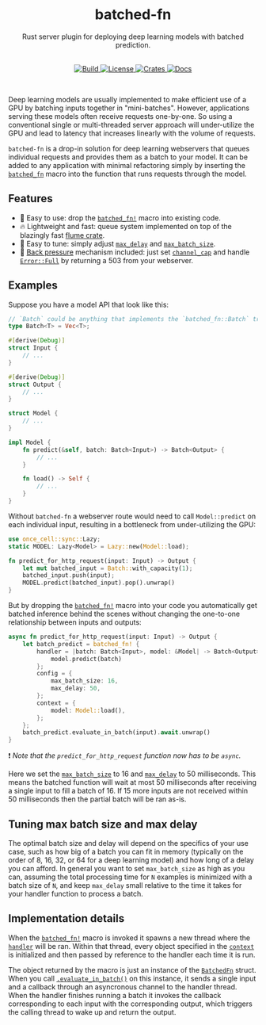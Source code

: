 <div align="center">
    <h1>batched-fn</h1>
    Rust server plugin for deploying deep learning models with batched prediction.
</div>
<br/>
<p align="center">
    <a href="https://github.com/epwalsh/batched-fn/actions">
        <img alt="Build" src="https://github.com/epwalsh/batched-fn/workflows/CI/badge.svg?event=push&branch=master">
    </a>
    <a href="https://github.com/epwalsh/batched-fn/blob/master/LICENSE">
        <img alt="License" src="https://img.shields.io/github/license/epwalsh/batched-fn.svg?color=blue&cachedrop">
    </a>
    <a href="https://crates.io/crates/batched-fn">
        <img alt="Crates" src="https://img.shields.io/crates/v/batched-fn.svg?color=blue">
    </a>
    <a href="https://docs.rs/batched-fn/">
        <img alt="Docs" src="https://img.shields.io/badge/docs.rs-API%20docs-blue">
    </a>
</p>
<br/>

<!--
DO NOT EDIT BELOW THIS POINT BY HAND!

Everything below this point is automatically generated using cargo-rdme: https://github.com/orium/cargo-rdme
Just run `make readme` to update.
-->

<!-- cargo-rdme start -->

Deep learning models are usually implemented to make efficient use of a GPU by batching inputs together
in "mini-batches". However, applications serving these models often receive requests one-by-one.
So using a conventional single or multi-threaded server approach will under-utilize the GPU and lead to latency that increases
linearly with the volume of requests.

`batched-fn` is a drop-in solution for deep learning webservers that queues individual requests and provides them as a batch
to your model. It can be added to any application with minimal refactoring simply by inserting the [`batched_fn`](https://docs.rs/batched-fn/latest/batched_fn/macro.batched_fn.html)
macro into the function that runs requests through the model.

## Features

- 🚀 Easy to use: drop the [`batched_fn!`](https://docs.rs/batched-fn/latest/batched_fn/macro.batched_fn.html) macro into existing code.
- 🔥 Lightweight and fast: queue system implemented on top of the blazingly fast [flume crate](https://github.com/zesterer/flume).
- 🙌 Easy to tune: simply adjust [`max_delay`](https://docs.rs/batched-fn/latest/batched_fn/macro.batched_fn.html#config) and [`max_batch_size`](https://docs.rs/batched-fn/latest/batched_fn/macro.batched_fn.html#config).
- 🛑 [Back pressure](https://medium.com/@jayphelps/backpressure-explained-the-flow-of-data-through-software-2350b3e77ce7) mechanism included:
  just set [`channel_cap`](https://docs.rs/batched-fn/latest/batched_fn/macro.batched_fn.html#config) and handle
  [`Error::Full`](https://docs.rs/batched-fn/latest/batched_fn/enum.Error.html#variant.Full) by returning a 503 from your webserver.

## Examples

Suppose you have a model API that look like this:

```rust
// `Batch` could be anything that implements the `batched_fn::Batch` trait.
type Batch<T> = Vec<T>;

#[derive(Debug)]
struct Input {
    // ...
}

#[derive(Debug)]
struct Output {
    // ...
}

struct Model {
    // ...
}

impl Model {
    fn predict(&self, batch: Batch<Input>) -> Batch<Output> {
        // ...
    }

    fn load() -> Self {
        // ...
    }
}
```

Without `batched-fn` a webserver route would need to call `Model::predict` on each
individual input, resulting in a bottleneck from under-utilizing the GPU:

```rust
use once_cell::sync::Lazy;
static MODEL: Lazy<Model> = Lazy::new(Model::load);

fn predict_for_http_request(input: Input) -> Output {
    let mut batched_input = Batch::with_capacity(1);
    batched_input.push(input);
    MODEL.predict(batched_input).pop().unwrap()
}
```

But by dropping the [`batched_fn!`](https://docs.rs/batched-fn/latest/batched_fn/macro.batched_fn.html) macro into your code you automatically get batched
inference behind the scenes without changing the one-to-one relationship between inputs and
outputs:

```rust
async fn predict_for_http_request(input: Input) -> Output {
    let batch_predict = batched_fn! {
        handler = |batch: Batch<Input>, model: &Model| -> Batch<Output> {
            model.predict(batch)
        };
        config = {
            max_batch_size: 16,
            max_delay: 50,
        };
        context = {
            model: Model::load(),
        };
    };
    batch_predict.evaluate_in_batch(input).await.unwrap()
}
```

❗️ *Note that the `predict_for_http_request` function now has to be `async`.*

Here we set the [`max_batch_size`](https://docs.rs/batched-fn/latest/batched_fn/macro.batched_fn.html#config) to 16 and [`max_delay`](https://docs.rs/batched-fn/latest/batched_fn/macro.batched_fn.html#config)
to 50 milliseconds. This means the batched function will wait at most 50 milliseconds after receiving a single
input to fill a batch of 16. If 15 more inputs are not received within 50 milliseconds
then the partial batch will be ran as-is.

## Tuning max batch size and max delay

The optimal batch size and delay will depend on the specifics of your use case, such as how big of a batch you can fit in memory
(typically on the order of 8, 16, 32, or 64 for a deep learning model) and how long of a delay you can afford.
In general you want to set `max_batch_size` as high as you can, assuming the total processing time for `N` examples is minimized
with a batch size of `N`, and keep `max_delay` small relative to the time it takes for your
handler function to process a batch.

## Implementation details

When the [`batched_fn!`](https://docs.rs/batched-fn/latest/batched_fn/macro.batched_fn.html) macro is invoked it spawns a new thread where the
[`handler`](https://docs.rs/batched-fn/latest/batched_fn/macro.batched_fn.html#handler) will
be ran. Within that thread, every object specified in the [`context`](https://docs.rs/batched-fn/latest/batched_fn/macro.batched_fn.html#context)
is initialized and then passed by reference to the handler each time it is run.

The object returned by the macro is just an instance of the [`BatchedFn`](https://docs.rs/batched-fn/latest/batched_fn/struct.BatchedFn.html)
struct. When you call [`.evaluate_in_batch()`](https://docs.rs/batched-fn/latest/batched_fn/struct.BatchedFn.html#method.evaluate_in_batch) on this instance,
it sends a single input and a callback through an asyncronous channel to the handler thread.
When the handler finishes running a batch it invokes the callback corresponding to each input with the corresponding output,
which triggers the calling thread to wake up and return the output.

<!-- cargo-rdme end -->
